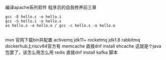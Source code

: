 编译apache系列软件
程序员的自我修养前三章

```
gcc -E hello.c -o hello.i
gcc -S hello.i -o hello.s
as hello.s -o hello.o / gcc -c hello.s -o hello.o


```


mvn 官网下载bin并配置
activemq jdk11+
rocketmq jdk1.8
rabbitmq dockerhub上riscv64官方有
memcache 直接dnf install
ehcache 这就是个java包罢了，该怎么用怎么用
redis 直接dnf install
kafka 脚本
